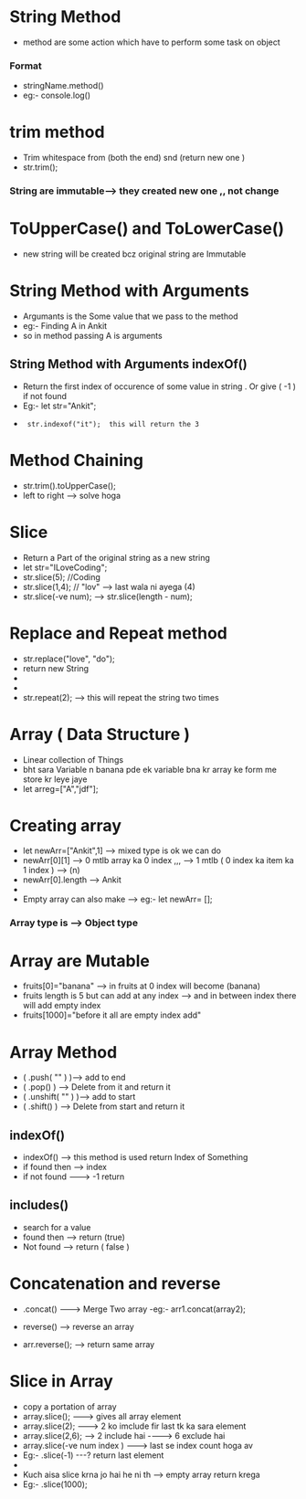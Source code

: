 # String Method 
- method are some action which have to perform some task on object
### Format
- stringName.method()
- eg:- console.log()

# trim method 
- Trim whitespace from (both the end) snd (return new one )
- str.trim();

### String are immutable--> they created new one ,, not change 

# ToUpperCase() and ToLowerCase()
- new string will be created bcz original string are Immutable

# String Method with Arguments
- Argumants is the Some value that we pass to the method 
- eg:- Finding A in Ankit 
-  so in method passing A is arguments

## String Method with Arguments indexOf() 
- Return the first index of occurence of some value in string . Or give ( -1 ) if not found
- Eg:- let str="Ankit";
-      str.indexof("it");  this will return the 3

# Method Chaining
- str.trim().toUpperCase(); 
- left to right  --> solve hoga

# Slice 
- Return a Part of the original string as a new string 
- let str="ILoveCoding";
- str.slice(5);  //Coding
- str.slice(1,4); // "lov" --> last wala ni ayega (4)
- str.slice(-ve num);  --> str.slice(length - num);

# Replace and Repeat method
- str.replace("love", "do");
- return new String 
-
-
- str.repeat(2); --> this will repeat the string two times

# Array ( Data Structure )
- Linear collection of Things
- bht sara Variable n banana pde ek variable bna kr array ke form me store kr leye jaye
- let arreg=["A","jdf"];

# Creating array
- let newArr=["Ankit",1]  --> mixed type is ok we can do
- newArr[0][1] --> 0 mtlb array ka 0 index ,,, --> 1 mtlb ( 0 index ka item ka 1 index ) --> (n)
- newArr[0].length --> Ankit 
-
- Empty array can also make --> eg:- let newArr= [];

### Array type is --> Object type

# Array are Mutable
- fruits[0]="banana" --> in fruits at 0 index will become (banana)
- fruits length is 5 but can add at any index --> and in between index there will add empty index 
- fruits[1000]="before it all are empty index add"

# Array Method
- ( .push( "" ) )--> add to end
- ( .pop() ) --> Delete from it and return it
- ( .unshift( "" )  )--> add to start
- ( .shift() ) --> Delete from start and return it

## indexOf()
- indexOf() --> this method is used return Index of Something 
- if found then --> index
- if not found ---> -1   return

## includes()
- search for a value
- found then --> return (true)
- Not found --> return ( false )

# Concatenation and reverse
- .concat()  ---> Merge Two array
-eg:- arr1.concat(array2);

- reverse() --> reverse an array
- arr.reverse();  --> return same array

# Slice in Array
- copy a portation of array
- array.slice();  ---> gives all array element
- array.slice(2);  ---> 2 ko imclude fir last tk ka sara element
- array.slice(2,6);   --> 2 include hai ----> 6 exclude hai 
- array.slice(-ve num index )  ---> last se index count hoga av
- Eg:- .slice(-1)    ---? return last element 
-
- Kuch aisa slice krna jo hai he ni th --> empty array return krega
- Eg:-   .slice(1000);
